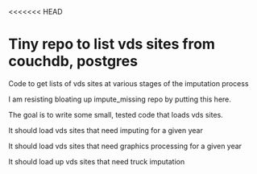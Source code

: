 <<<<<<< HEAD
# Tiny repo to list vds sites from couchdb, postgres

Code to get lists of vds sites at various stages of the imputation
process

I am resisting bloating up impute_missing repo by putting this here.

The goal is to write some small, tested code that loads vds sites.

It should load vds sites that need imputing for a given year

It should load vds sites that need graphics processing for a given
year

It should load up vds sites that need truck imputation
